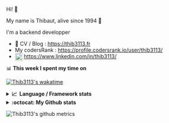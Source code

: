 Hi! 👋

My name is Thibaut, alive since 1994 🍷

I'm a backend developper

-   📝 CV / Blog : https://thib3113.fr
-   My codersRank : https://profile.codersrank.io/user/thib3113/
-   <a href="https://www.linkedin.com/in/thib3113/"><img align="left" alt="Thib3113's Linkedin" width="21px" src="https://raw.githubusercontent.com/peterthehan/peterthehan/master/assets/linkedin.svg" /></a> https://www.linkedin.com/in/thib3113/

📊 **This week I spent my time on**

[![Thib3113's wakatime](https://github-readme-stats.vercel.app/api/wakatime?username=thib3113&layout=default&theme=dracula&langs_count=6&hide_title=true&hide_border=true)](https://wakatime.com/@thib3113)

<details>
  <summary><b>📈&nbsp;&nbsp;Language&nbsp;/&nbsp;Framework stats</b></summary>
  <br/>  
  <a href='https://profile.codersrank.io/user/thib3113/'>
  <img src='http://cr-skills-chart-widget.azurewebsites.net/api/api?username=thib3113&padding=30&skills=php,batchfile,javascript,less,mysql,reactjs,scss,shell,typescript,vue'>
  </a>
</details>

<details>
  <summary><b>:octocat: My Github stats</b></summary>
  <br/>  
  
  <img src="https://github-readme-stats.vercel.app/api?username=thib3113&theme=dracula&show_icons=true&" alt="Thib3113's GitHub stats" />

<!--START_SECTION:activity-->

1. 🎉 Merged PR [#5](https://github.com/thib3113/node-crowdsec/pull/5) in [thib3113/node-crowdsec](https://github.com/thib3113/node-crowdsec)
2. 🚀 Published release [crowdsec-client/v0.0.14](https://github.com/crowdsec-client/v0.0.14) in [thib3113/node-crowdsec](https://github.com/thib3113/node-crowdsec)
3. 🚀 Published release [crowdsec-client/v0.0.13](https://github.com/crowdsec-client/v0.0.13) in [thib3113/node-crowdsec](https://github.com/thib3113/node-crowdsec)
4. 🚀 Published release [crowdsec-client/v0.0.12](https://github.com/crowdsec-client/v0.0.12) in [thib3113/node-crowdsec](https://github.com/thib3113/node-crowdsec)
5. 🚀 Published release [crowdsec-client/v0.0.11](https://github.com/crowdsec-client/v0.0.11) in [thib3113/node-crowdsec](https://github.com/thib3113/node-crowdsec)
 <!--END_SECTION:activity-->

</details>

![Thib3113's github metrics](https://gist.githubusercontent.com/thib3113/83a96e16f8bca103f1b0e376186c66ec/raw/github-metrics.svg)
